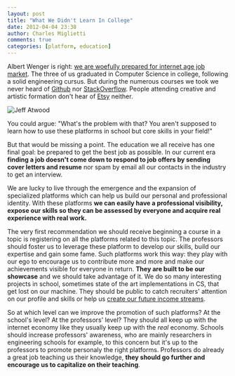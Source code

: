 ```yaml
---
layout: post
title: "What We Didn't Learn In College"
date: 2012-04-04 23:38
author: Charles Miglietti
comments: true
categories: [platform, education]
---
```


Albert Wenger is right: 
[we are woefully prepared for internet age job market](http://continuations.com/post/20112755144/students-are-woefully-prepared-for-internet-age-job). 
The three of us graduated in Computer Science in college, following a solid
engineering cursus. But during the
numerous courses we took we never heard of [Github](http://github.com/) nor [StackOverflow](http://stackoverflow.com/). 
People attending creative and artistic
formation don't hear of [Etsy](http://www.etsy.com/) neither.  

![Jeff Atwood](http://farm8.staticflickr.com/7044/7046351459_53d8ed3283.jpg)

You could argue: "What's the problem with that? You aren't supposed to learn
how to use these platforms in school but core skills in your field!"

But that would be missing a point. The education we all receive has one final
goal: be prepared to get the best job as possible. In our current
era **finding a job doesn't come down to respond to job offers by sending
cover letters and resume** nor spam by email all our contacts in the industry
to get an interview.  

We are lucky to live through the emergence and the 
expansion of specialized platforms which can help us build our personal
and professional identity. With these platforms **we can easily have a
professional visibility, expose our skills so they can be assessed by
everyone and acquire real experience with real work.**  

The very first recommendation we should receive beginning a course in
a topic is registering on all the platforms related to this topic. The
professors should foster us to leverage these platform to develop our
skills, build our expertise and gain some fame. Such platforms work this way: they play with
our ego to encourage us to contribute more and more and make our
achievements visible for everyone in return. **They are built to be our showcase** and
we should take advantage of it. We do so many interesting projects in
school, sometimes state of the art implementations in CS, that get lost
on our machine. They should be public to catch recruiters' attention on
our profile and skills or help us [create our future income streams](http://cdixon.org/2012/02/26/the-internet-is-reshaping-our-economy-from-one-of-huge-corporations-with-lots-of-jobs-to-huge-platforms-with-lots-of-income-streams/).

So at which level can we improve the promotion of such platforms? At the school's level?
At the professors' level? They should all keep up with the internet economy like they
usually keep up with the _real_ economy. Schools should increase professors' awareness, who
are mainly researchers in engineering schools for example, to this
concern but it's up to the professors to promote personaly the right
platforms. Professors do already a great job teaching us their
knowledge, **they should go further and encourage us to capitalize on their
teaching**. 


